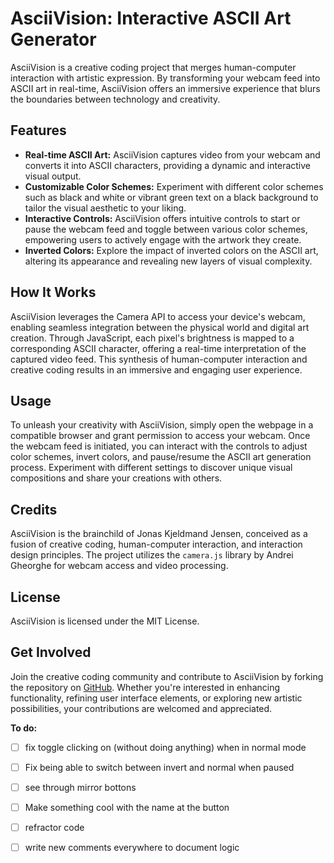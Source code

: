 # AsciiVision: Interactive ASCII Art Generator
AsciiVision is a creative coding project that merges human-computer interaction with artistic expression. By transforming your webcam feed into ASCII art in real-time, AsciiVision offers an immersive experience that blurs the boundaries between technology and creativity.

## Features
- **Real-time ASCII Art:** AsciiVision captures video from your webcam and converts it into ASCII characters, providing a dynamic and interactive visual output.
- **Customizable Color Schemes:** Experiment with different color schemes such as black and white or vibrant green text on a black background to tailor the visual aesthetic to your liking.
- **Interactive Controls:** AsciiVision offers intuitive controls to start or pause the webcam feed and toggle between various color schemes, empowering users to actively engage with the artwork they create.
- **Inverted Colors:** Explore the impact of inverted colors on the ASCII art, altering its appearance and revealing new layers of visual complexity.

## How It Works
AsciiVision leverages the Camera API to access your device's webcam, enabling seamless integration between the physical world and digital art creation. Through JavaScript, each pixel's brightness is mapped to a corresponding ASCII character, offering a real-time interpretation of the captured video feed. This synthesis of human-computer interaction and creative coding results in an immersive and engaging user experience.

## Usage
To unleash your creativity with AsciiVision, simply open the webpage in a compatible browser and grant permission to access your webcam. Once the webcam feed is initiated, you can interact with the controls to adjust color schemes, invert colors, and pause/resume the ASCII art generation process. Experiment with different settings to discover unique visual compositions and share your creations with others.

## Credits
AsciiVision is the brainchild of Jonas Kjeldmand Jensen, conceived as a fusion of creative coding, human-computer interaction, and interaction design principles. The project utilizes the `camera.js` library by Andrei Gheorghe for webcam access and video processing.

## License
AsciiVision is licensed under the MIT License.

## Get Involved
Join the creative coding community and contribute to AsciiVision by forking the repository on [GitHub](https://github.com/QC20/AsciiVision). Whether you're interested in enhancing functionality, refining user interface elements, or exploring new artistic possibilities, your contributions are welcomed and appreciated.


**To do:** 
- [ ] fix toggle clicking on (without doing anything) when in normal mode
- [ ] Fix being able to switch between invert and normal when paused
- [ ] see through mirror bottons
- [ ] Make something cool with the name at the button
- [ ] refractor code
- [ ] write new comments everywhere to document logic

